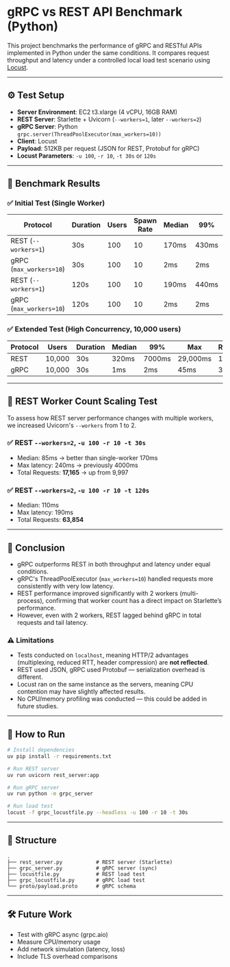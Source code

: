 # gRPC vs REST API Benchmark (Python)

This project benchmarks the performance of gRPC and RESTful APIs implemented in Python under the same conditions. It compares request throughput and latency under a controlled local load test scenario using [Locust](https://locust.io/).

---

## ⚙️ Test Setup

- **Server Environment**: EC2 t3.xlarge (4 vCPU, 16GB RAM)
- **REST Server**: Starlette + Uvicorn (`--workers=1`, later `--workers=2`)
- **gRPC Server**: Python `grpc.server(ThreadPoolExecutor(max_workers=10))`
- **Client**: Locust
- **Payload**: 512KB per request (JSON for REST, Protobuf for gRPC)
- **Locust Parameters**: `-u 100`, `-r 10`, `-t 30s` or `120s`

---

## 🧪 Benchmark Results

### ✅ Initial Test (Single Worker)

| Protocol | Duration | Users | Spawn Rate | Median | 99% | Max | Requests |
|----------|----------|-------|-------------|--------|-----|-----|----------|
| REST (`--workers=1`) | 30s | 100 | 10 | 170ms | 430ms | 4000ms | 9,997 |
| gRPC (`max_workers=10`) | 30s | 100 | 10 | 2ms | 2ms | 27ms | 16,622 |
| REST (`--workers=1`) | 120s | 100 | 10 | 190ms | 440ms | 4100ms | 40,585 |
| gRPC (`max_workers=10`) | 120s | 100 | 10 | 2ms | 2ms | 29ms | 66,796 |

### ✅ Extended Test (High Concurrency, 10,000 users)

| Protocol | Users | Duration | Median | 99% | Max | Requests |
|----------|-------|----------|--------|-----|-----|----------|
| REST | 10,000 | 30s | 320ms | 7000ms | 29,000ms | 10,659 |
| gRPC | 10,000 | 30s | 1ms | 2ms | 45ms | 31,449 |

---

## 🔁 REST Worker Count Scaling Test

To assess how REST server performance changes with multiple workers, we increased Uvicorn's `--workers` from 1 to 2.

### ✅ REST `--workers=2`, `-u 100 -r 10 -t 30s`
- Median: 85ms → better than single-worker 170ms
- Max latency: 240ms → previously 4000ms
- Total Requests: **17,165** → up from 9,997

### ✅ REST `--workers=2`, `-u 100 -r 10 -t 120s`
- Median: 110ms
- Max latency: 190ms
- Total Requests: **63,854**

---

## 📌 Conclusion

- gRPC outperforms REST in both throughput and latency under equal conditions.
- gRPC's ThreadPoolExecutor (`max_workers=10`) handled requests more consistently with very low latency.
- REST performance improved significantly with 2 workers (multi-process), confirming that worker count has a direct impact on Starlette’s performance.
- However, even with 2 workers, REST lagged behind gRPC in total requests and tail latency.

### ⚠️ Limitations

- Tests conducted on `localhost`, meaning HTTP/2 advantages (multiplexing, reduced RTT, header compression) are **not reflected**.
- REST used JSON, gRPC used Protobuf — serialization overhead is different.
- Locust ran on the same instance as the servers, meaning CPU contention may have slightly affected results.
- No CPU/memory profiling was conducted — this could be added in future studies.

---

## 🔧 How to Run
```bash
# Install dependencies
uv pip install -r requirements.txt

# Run REST server
uv run uvicorn rest_server:app

# Run gRPC server
uv run python -m grpc_server

# Run load test
locust -f grpc_locustfile.py --headless -u 100 -r 10 -t 30s
```

---

## 📁 Structure
```
.
├── rest_server.py           # REST server (Starlette)
├── grpc_server.py           # gRPC server (sync)
├── locustfile.py            # REST load test
├── grpc_locustfile.py       # gRPC load test
└── proto/payload.proto      # gRPC schema
```

---

## 🛠️ Future Work
- Test with gRPC async (grpc.aio)
- Measure CPU/memory usage
- Add network simulation (latency, loss)
- Include TLS overhead comparisons
